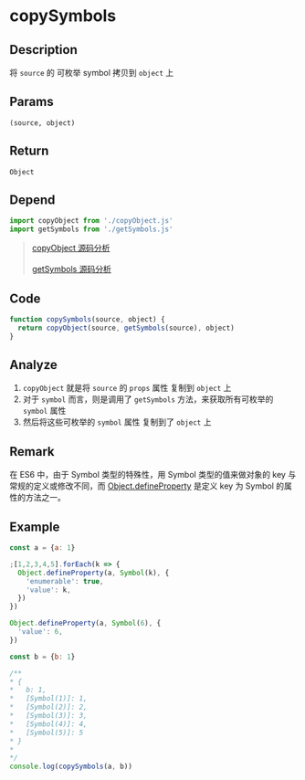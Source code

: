 # copySymbols 

## Description 
将 `source` 的 可枚举 symbol 拷贝到 `object` 上
## Params
`(source, object)`
## Return
`Object`
## Depend
```js
import copyObject from './copyObject.js'
import getSymbols from './getSymbols.js'
```
> [copyObject 源码分析](./copyObject.md)
> <br/>
> <br/>
> [getSymbols 源码分析](./getSymbols.md)
>

## Code
```js
function copySymbols(source, object) {
  return copyObject(source, getSymbols(source), object)
}
```
## Analyze
1. `copyObject` 就是将 `source` 的 `props` 属性 复制到 `object` 上
2. 对于 `symbol` 而言，则是调用了 `getSymbols` 方法，来获取所有可枚举的 `symbol` 属性
3. 然后将这些可枚举的 `symbol` 属性 复制到了 `object` 上
## Remark
在 ES6 中，由于 Symbol 类型的特殊性，用 Symbol 类型的值来做对象的 key 与常规的定义或修改不同，而 [Object.defineProperty](https://developer.mozilla.org/zh-CN/docs/Web/JavaScript/Reference/Global_Objects/Object/defineProperty) 是定义 key 为 Symbol 的属性的方法之一。

## Example
```js
const a = {a: 1}

;[1,2,3,4,5].forEach(k => {
  Object.defineProperty(a, Symbol(k), {
    'enumerable': true,
    'value': k,
  })
})

Object.defineProperty(a, Symbol(6), {
  'value': 6,
})

const b = {b: 1}

/**
* {
*   b: 1,
*   [Symbol(1)]: 1,
*   [Symbol(2)]: 2,
*   [Symbol(3)]: 3,
*   [Symbol(4)]: 4,
*   [Symbol(5)]: 5
* }
* 
*/
console.log(copySymbols(a, b)) 
```
